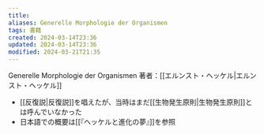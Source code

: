 ```yaml
---
title: 
aliases: Generelle Morphologie der Organismen
tags: 書籍
created: 2024-03-14T23:36
updated: 2024-03-14T23:36
modified: 2024-03-21T21:35
---
```


Generelle Morphologie der Organismen
著者：[[エルンスト・ヘッケル|エルンスト・ヘッケル]]

- [[反復説|反復説]]を唱えたが、当時はまだ[[生物発生原則|生物発生原則]]とは呼んでいなかった
- 日本語での概要は[[『ヘッケルと進化の夢』]]を参照
